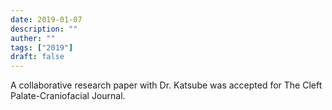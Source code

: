 ```yaml
---
date: 2019-01-07
description: ""
auther: ""
tags: ["2019"]
draft: false
---
```

A collaborative research paper with Dr. Katsube was accepted for The Cleft Palate-Craniofacial Journal.
<!--more-->
